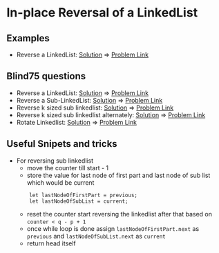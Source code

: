 # In-place Reversal of a LinkedList

## Examples

- Reverse a LinkedList: [Solution](/src/in-place-reversal/reverse-a-linkedlist.ts) => [Problem Link](https://leetcode.com/problems/reverse-linked-list/)

## Blind75 questions

- Reverse a LinkedList: [Solution](/src/in-place-reversal/reverse-a-linkedlist.ts) => [Problem Link](https://leetcode.com/problems/reverse-linked-list/)
- Reverse a Sub-LinkedList: [Solution](/src/in-place-reversal/reverse-sub-linkedlist.ts) => [Problem Link](https://leetcode.com/problems/reverse-linked-list-ii/)
- Reverse k sized sub linkedlist: [Solution](/src/in-place-reversal/reverse-k-sized-sub-list.ts) => [Problem Link](https://leetcode.com/problems/reverse-nodes-in-k-group/)
- Reverse k sized sub linkedlist alternately: [Solution](/src/in-place-reversal/reverse-alternate-K-sub-list.ts) => [Problem Link](https://www.geeksforgeeks.org/reverse-alternate-k-nodes-in-a-singly-linked-list/)
- Rotate Linkedlist: [Solution](/src/in-place-reversal/rotate-linkedlist.ts) => [Problem Link](https://leetcode.com/problems/rotate-list/)

## Useful Snipets and tricks

- For reversing sub linkedlist
    - move the counter till start - 1
    - store the value for last node of first part and last node of sub list which would be current
    ```
        let lastNodeOfFirstPart = previous;
        let lastNodeOfSubList = current;
    ```
    - reset the counter start reversing the linkedlist after that based on `counter < q - p + 1`
    - once while loop is done assign `lastNodeOfFirstPart.next` as `previous` and `lastNodeOfSubList.next` as `current`
    - return head itself
